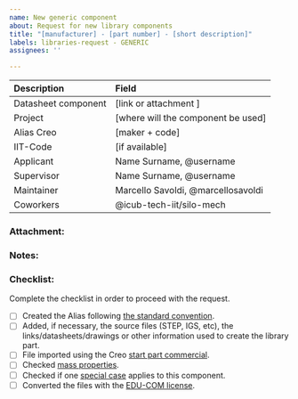 ```yaml
---
name: New generic component
about: Request for new library components
title: "[manufacturer] - [part number] - [short description]"
labels: libraries-request - GENERIC
assignees: ''

---
```


| Description          | Field                                  |
|:---------------------|:---------------------------------------|
| Datasheet component  | [link or attachment ]                  |
| Project              | [where will the component be used]     |
| Alias Creo           | [maker + code]                         |
| IIT-Code             | [if available]                         |
| Applicant            | Name Surname, @username                |
| Supervisor           | Name Surname, @username                |
| Maintainer           | Marcello Savoldi, @marcellosavoldi     |
| Coworkers            | @icub-tech-iit/silo-mech               |

### Attachment:


### Notes:


### Checklist:
Complete the checklist in order to proceed with the request.

- [ ] Created the Alias following [the standard convention](https://github.com/icub-tech-iit/cad-libraries/wiki/Mechanical-design-guidelines#commercial-components-coding-standard).
- [ ] Added, if necessary, the source files (STEP, IGS, etc), the links/datasheets/drawings or other information used to create the library part.
- [ ] File imported using the Creo [start part commercial](https://github.com/icub-tech-iit/cad-libraries/wiki/Mechanical-design-guidelines#standard-part-for-commercial-components).
- [ ] Checked [mass properties](https://github.com/icub-tech-iit/cad-libraries/wiki/Mechanical-design-guidelines#mass-properties-of-commercial-parts).
- [ ] Checked if one [special case](https://github.com/icub-tech-iit/cad-libraries/wiki/Mechanical-design-guidelines#special-cases-and-examples) applies to this component.
- [ ] Converted the files with the [EDU-COM license](https://github.com/icub-tech-iit/cad-libraries/wiki/PTC-Creo-Guidelines#save-file-with-commercial-license).
